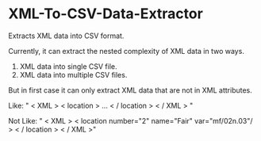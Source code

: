 # XML-To-CSV-Data-Extractor
Extracts XML data into CSV format.

Currently, it can extract the nested complexity of XML data in two ways. 
  1. XML data into single CSV file. 
  2. XML data into multiple CSV files.
  
But in first case it can only extract XML data that are not in XML attributes.

Like: " < XML > < location > ... < / location > < / XML > "

Not Like: " < XML > < location number="2" name="Fair" var="mf/02n.03"/ > < / location > < / XML >"
  
